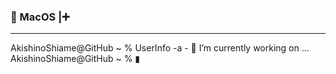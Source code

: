 <!--
**AkishinoShiame/AkishinoShiame** is a ✨ _special_ ✨ repository because its `README.md` (this file) appears on your GitHub profile.

Here are some ideas to get you started:

- 🔭 I’m currently working on ...
- 🌱 I’m currently learning ...
- 👯 I’m looking to collaborate on ...
- 🤔 I’m looking for help with ...
- 💬 Ask me about ...
- 📫 How to reach me: ...
- 😄 Pronouns: ...
- ⚡ Fun fact: ...
-->

###  MacOS |➕

---

<div style="background: black !importent;color: green !importent;">
  AkishinoShiame@GitHub ~ % UserInfo -a
  - 🔭 I’m currently working on ...
  AkishinoShiame@GitHub ~ % ▮
</div>
